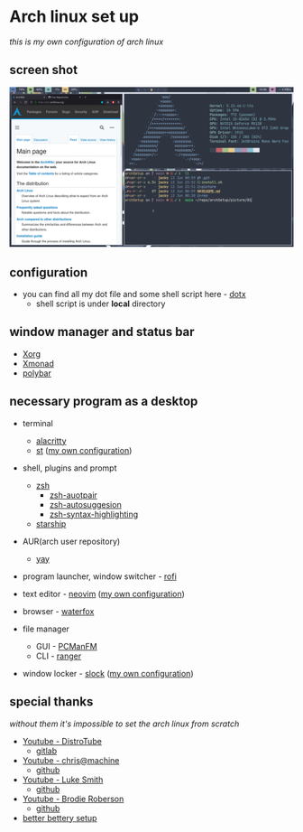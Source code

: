 # Arch linux set up
*this is my own configuration of arch linux*


## screen shot 
![desktop](./picture/01.png)


## configuration
- you can find all my dot file and some shell script here - [dotx](https://github.com/opottghjk00/dotx)
    - shell script is under **local** directory


## window manager and status bar
- [Xorg](https://wiki.archlinux.org/title/Xorg)
- [Xmonad](https://github.com/xmonad/xmonad)
- [polybar](https://github.com/polybar/polybar)


## necessary program as a desktop
- terminal
    - [alacritty](https://github.com/alacritty/alacritty)
    - [st](https://st.suckless.org/) ([my own configuration](https://github.com/opottghjk00/st_rice))
- shell, plugins and prompt
    - [zsh](https://wiki.archlinux.org/title/Zsh)
        - [zsh-auotpair](https://github.com/hlissner/zsh-autopair)
        - [zsh-autosuggesion](https://github.com/zsh-users/zsh-autosuggestions)
        - [zsh-syntax-highlighting](https://github.com/zsh-users/zsh-syntax-highlighting)
    - [starship](https://github.com/starship/starship)

- AUR(arch user repository)
    - [yay](https://github.com/Jguer/yay)

- program launcher, window switcher - [rofi](https://github.com/davatorium/rofi)

- text editor - [neovim](https://github.com/neovim/neovim) ([my own configuration](https://github.com/opottghjk00/nvimIDE))

- browser - [waterfox](https://github.com/WaterfoxCo/Waterfox)

- file manager
    - GUI - [PCManFM](https://wiki.archlinux.org/title/PCManFM)
    - CLI - [ranger](https://github.com/ranger/ranger)


- window locker - [slock](https://tools.suckless.org/slock/) ([my own configuration](https://github.com/opottghjk00/slock_rice))


## special thanks
*without them it's impossible to set the arch linux from scratch*

- [Youtube - DistroTube](https://www.youtube.com/c/DistroTube)
    - [gitlab](https://gitlab.com/dwt1)
- [Youtube - chris@machine](https://www.youtube.com/c/ChrisAtMachine)
    - [github](https://github.com/ChristianChiarulli)
- [Youtube - Luke Smith](https://www.youtube.com/c/LukeSmithxyz)
    - [github](https://github.com/LukeSmithxyz)
- [Youtube - Brodie Roberson](https://www.youtube.com/c/BrodieRobertson)
    - [github](https://github.com/BrodieRobertson)
- [better bettery setup](https://github.com/BigAnteater/BetterBattery)
